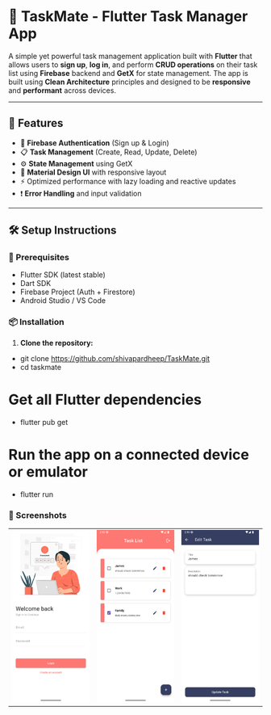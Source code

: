 # 📝 TaskMate - Flutter Task Manager App

A simple yet powerful task management application built with **Flutter** that allows users to **sign up**, **log in**, and perform **CRUD operations** on their task list using **Firebase** backend and **GetX** for state management. The app is built using **Clean Architecture** principles and designed to be **responsive** and **performant** across devices.

---

## 🚀 Features

- 🔐 **Firebase Authentication** (Sign up & Login)
- 📋 **Task Management** (Create, Read, Update, Delete)
- ⚙️ **State Management** using GetX
- 🎨 **Material Design UI** with responsive layout
- ⚡ Optimized performance with lazy loading and reactive updates
- ❗ **Error Handling** and input validation

---

## 🛠️ Setup Instructions

### 🔧 Prerequisites

- Flutter SDK (latest stable)
- Dart SDK
- Firebase Project (Auth + Firestore)
- Android Studio / VS Code

### 📦 Installation

1. **Clone the repository:**


* git clone https://github.com/shivapardheep/TaskMate.git
* cd taskmate

# Get all Flutter dependencies
* flutter pub get

# Run the app on a connected device or emulator
* flutter run

### 📸 Screenshots
<table>
  <tr>
        <td><img src="https://github.com/shivapardheep/TaskMate/blob/8f4552152c4bc605de8ea43281d01a7575e9f435/login.png" width="200"/></td>
<td><img src="https://github.com/shivapardheep/TaskMate/blob/01479bf0832c25c3d98a1f42e8daf7845e5622d3/tasjPage.png" width="200"/></td>
    <td><img src="https://github.com/shivapardheep/TaskMate/blob/8f4552152c4bc605de8ea43281d01a7575e9f435/edit%20page.png" width="200"/></td>
  </tr>
</table>











